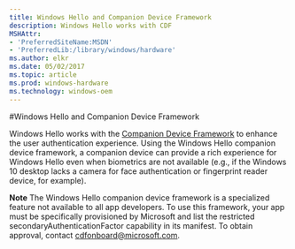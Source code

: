 ```yaml
---
title: Windows Hello and Companion Device Framework
description: Windows Hello works with CDF
MSHAttr:
- 'PreferredSiteName:MSDN'
- 'PreferredLib:/library/windows/hardware'
ms.author: elkr
ms.date: 05/02/2017
ms.topic: article
ms.prod: windows-hardware
ms.technology: windows-oem
---
```


#Windows Hello and Companion Device Framework

Windows Hello works with the [Companion Device Framework](https://msdn.microsoft.com/en-us/windows/uwp/security/companion-device-unlock) to enhance the user authentication experience. Using the Windows Hello companion device framework, a companion device can provide a rich experience for Windows Hello even when biometrics are not available (e.g., if the Windows 10 desktop lacks a camera for face authentication or fingerprint reader device, for example).

**Note** The Windows Hello companion device framework is a specialized feature not available to all app developers. To use this framework, your app must be specifically provisioned by Microsoft and list the restricted secondaryAuthenticationFactor capability in its manifest. To obtain approval, contact cdfonboard@microsoft.com.
